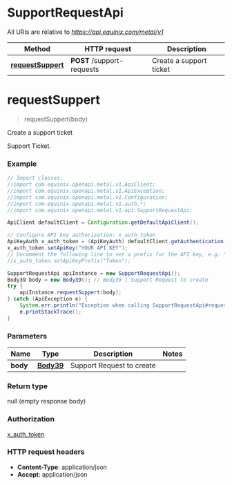 # SupportRequestApi

All URIs are relative to *https://api.equinix.com/metal/v1*

Method | HTTP request | Description
------------- | ------------- | -------------
[**requestSuppert**](SupportRequestApi.md#requestSuppert) | **POST** /support-requests | Create a support ticket


<a name="requestSuppert"></a>
# **requestSuppert**
> requestSuppert(body)

Create a support ticket

Support Ticket.

### Example
```java
// Import classes:
//import com.equinix.openapi.metal.v1.ApiClient;
//import com.equinix.openapi.metal.v1.ApiException;
//import com.equinix.openapi.metal.v1.Configuration;
//import com.equinix.openapi.metal.v1.auth.*;
//import com.equinix.openapi.metal.v1.api.SupportRequestApi;

ApiClient defaultClient = Configuration.getDefaultApiClient();

// Configure API key authorization: x_auth_token
ApiKeyAuth x_auth_token = (ApiKeyAuth) defaultClient.getAuthentication("x_auth_token");
x_auth_token.setApiKey("YOUR API KEY");
// Uncomment the following line to set a prefix for the API key, e.g. "Token" (defaults to null)
//x_auth_token.setApiKeyPrefix("Token");

SupportRequestApi apiInstance = new SupportRequestApi();
Body39 body = new Body39(); // Body39 | Support Request to create
try {
    apiInstance.requestSuppert(body);
} catch (ApiException e) {
    System.err.println("Exception when calling SupportRequestApi#requestSuppert");
    e.printStackTrace();
}
```

### Parameters

Name | Type | Description  | Notes
------------- | ------------- | ------------- | -------------
 **body** | [**Body39**](Body39.md)| Support Request to create |

### Return type

null (empty response body)

### Authorization

[x_auth_token](../README.md#x_auth_token)

### HTTP request headers

 - **Content-Type**: application/json
 - **Accept**: application/json

